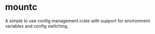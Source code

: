 # mountc

A simple to use config management crate with support for environment variables and config switching.

